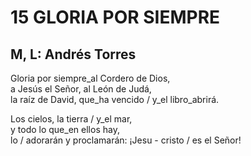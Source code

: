 # 15 GLORIA POR SIEMPRE

## M, L: Andrés Torres

Gloria por siempre_al Cordero de Dios,  
a Jesús el Señor, al León de Judá,  
la raíz de David, que_ha vencido / y_el libro_abrirá.  

Los cielos, la tierra / y_el mar,  
y todo lo que_en ellos hay,  
lo / adorarán y proclamarán: ¡Jesu - cristo / es el Señor!  


